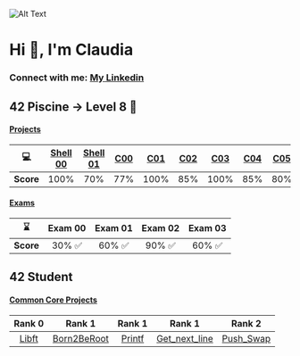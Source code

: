 ![Alt Text](https://infographicnow.com/wp-content/uploads/2021/02/pixel-art-gif-Captivating-Pixel-Art-Scenes.gif)
# Hi 👋, I'm Claudia
### Connect with me: [My Linkedin](linkedin.com/in/claudia-garcía-talavera-060289215)

## 42 Piscine -> Level 8 :muscle:
#### <ins>Projects</ins>

| :computer: | [Shell 00](Claw-gt/Pool-42/tree/main/git_sh00) | [Shell 01](Pool-42/tree/main/git_sh01) | [C00](Pool-42/tree/main/git_c00) | [C01](Pool-42/tree/main/git_c01) | [C02](Pool-42/tree/main/git_c02) | [C03](Pool-42/tree/main/git_c01) | [C04](Pool-42/tree/main/git_c01) | [C05](Pool-42/tree/main/git_c01) | [C06](Pool-42/tree/main/git_c01) |
| :--: | :--: | :--: | :--: | :--: | :--: | :--: | :--: | :--: | :--: |
|**Score**| 100% | 70% |  77% | 100% | 85% | 100% | 85% | 80% | 100% |

#### <ins>Exams</ins>
| :hourglass: | Exam 00 |  Exam 01 |  Exam 02 |  Exam 03 |
| :------: | :-----: | :------: | :------: | :------: |
|**Score**| 30% :white_check_mark: |  60% :white_check_mark: |  90% :white_check_mark: | 60% :white_check_mark: |

## 42 Student
#### <ins>Common Core Projects</ins>
|  Rank 0              |  Rank 1              | Rank 1               |     Rank 1           |     Rank 2           |
| :------------------: | :------------------: | :------------------: | :------------------: | :------------------: |
|[Libft](git_libft/tree/main) | [Born2BeRoot](git_born2beroot/tree/main) | [Printf](https://github.com/Claw-gt/git_printf/tree/main) | [Get_next_line](https://github.com/Claw-gt/git_gnl/tree/main) | [Push_Swap](https://github.com/Claw-gt/git_push_swap/tree/main) |
